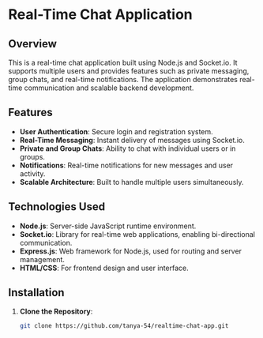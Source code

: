 # Real-Time Chat Application

## Overview

This is a real-time chat application built using Node.js and Socket.io. It supports multiple users and provides features such as private messaging, group chats, and real-time notifications. The application demonstrates real-time communication and scalable backend development.

## Features

- **User Authentication**: Secure login and registration system.
- **Real-Time Messaging**: Instant delivery of messages using Socket.io.
- **Private and Group Chats**: Ability to chat with individual users or in groups.
- **Notifications**: Real-time notifications for new messages and user activity.
- **Scalable Architecture**: Built to handle multiple users simultaneously.

## Technologies Used

- **Node.js**: Server-side JavaScript runtime environment.
- **Socket.io**: Library for real-time web applications, enabling bi-directional communication.
- **Express.js**: Web framework for Node.js, used for routing and server management.
- **HTML/CSS**: For frontend design and user interface.

## Installation

1. **Clone the Repository**:
   ```bash
   git clone https://github.com/tanya-54/realtime-chat-app.git

